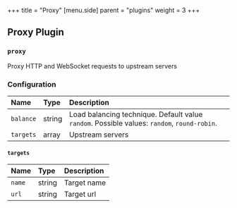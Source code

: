 +++
title = "Proxy"
[menu.side]
  parent = "plugins"
  weight = 3
+++

## Proxy Plugin

### `proxy`

Proxy HTTP and WebSocket requests to upstream servers

### Configuration

Name | Type | Description
:--- | :--- | :----------
`balance` | string | Load balancing technique. Default value `random`. Possible values: `random`, `round-robin`.
`targets` | array | Upstream servers

#### `targets`

Name | Type | Description
:--- | :--- | :----------
`name` | string | Target name
`url` | string | Target url
